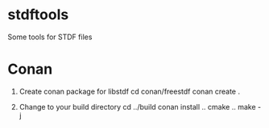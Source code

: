 # stdftools
Some tools for STDF files

# Conan
1. Create conan package for libstdf
cd conan/freestdf
conan create .


2. Change to your build directory
cd ../build
conan install ..
cmake ..
make -j



